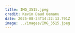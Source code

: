```yaml
---
title: IMG_3515.jpeg
credit: Kevin Daud Oemanu
date: 2025-08-24T14:22:13.791Z
image: ../images/IMG_3515.jpeg
---
```


